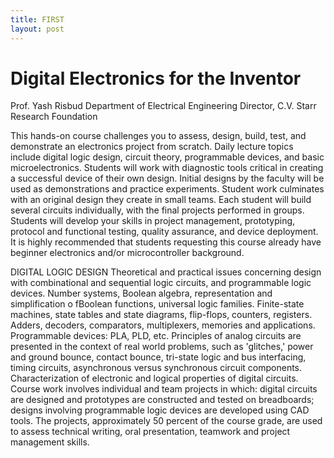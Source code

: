 ```yaml
---
title: FIRST
layout: post
---
```

# Digital Electronics for the Inventor

Prof. Yash Risbud
Department of Electrical Engineering
Director, C.V. Starr Research Foundation

This hands-on course challenges you to assess, design, build, test, and demonstrate an electronics project from scratch.  Daily lecture topics include digital logic design, circuit theory, programmable devices, and basic microelectronics.  Students will work with diagnostic tools critical in creating a successful device of their own design.  Initial designs by the faculty will be used as demonstrations and practice experiments.  Student work culminates with an original design they create in small teams.  Each student will build several circuits individually, with the final projects performed in groups.  Students will develop your skills in project management, prototyping, protocol and functional testing, quality assurance, and device deployment.  It is highly recommended that students requesting this course already have beginner electronics and/or microcontroller background.

DIGITAL LOGIC DESIGN
Theoretical and practical issues concerning design with combinational and sequential logic circuits, and programmable logic devices. Number systems, Boolean algebra, representation and simplification o fBoolean functions, universal logic families. Finite-state machines, state tables and state diagrams, flip-flops, counters, registers. Adders, decoders, comparators, multiplexers, memories and applications. Programmable devices: PLA, PLD, etc. Principles of analog circuits are presented in the context of real world problems, such as 'glitches,' power and ground bounce, contact bounce, tri-state logic and bus interfacing, timing circuits, asynchronous versus synchronous circuit components. Characterization of electronic and logical properties of digital circuits. Course work involves individual and team projects in which: digital circuits are designed and prototypes are constructed and tested on breadboards; designs involving programmable logic devices are developed using CAD tools. The projects, approximately 50 percent of the course grade, are used to assess technical writing, oral presentation, teamwork and project management skills.
